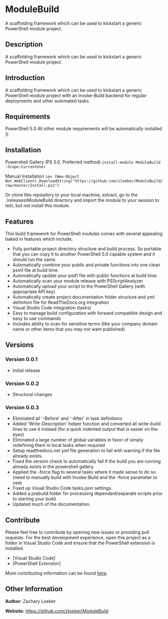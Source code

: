 # ModuleBuild

A scaffolding framework which can be used to kickstart a generic PowerShell module project.

## Description

A scaffolding framework which can be used to kickstart a generic PowerShell module project.

## Introduction
A scaffolding framework which can be used to kickstart a generic PowerShell module project with an Invoke-Build backend for regular deployments and other automated tasks.

## Requirements
PowerShell 5.0
All other module requirements will be automatically installed ()

## Installation

Powershell Gallery (PS 5.0, Preferred method)
`install-module ModuleBuild -Scope:CurrentUser`

Manual Installation
`iex (New-Object Net.WebClient).DownloadString("https://github.com/zloeber/ModuleBuild/raw/master/Install.ps1")`

Or clone this repository to your local machine, extract, go to the .\releases\ModuleBuild directory
and import the module to your session to test, but not install this module.

## Features
This build framework for PowerShell modules comes with several appealing baked in features which include;
- Fully portable project directory structure and build process. So portable that you can copy it to another PowerShell 5.0 capable system and it should run the same.
- Automatically combine your public and private functions into one clean psm1 file at build time.
- Automatically update your psd1 file with public functions at build time.
- Automatically scan your module release with PSScriptAnalyzer
- Automatically upload your script to the PowerShell Gallery (with appropriate API key)
- Automatically create project documentation folder structure and yml definition file for ReadTheDocs.org integration
- Visual Studio Code integration (tasks)
- Easy to manage build configuration with forward compatible design and easy to use commands
- Includes ability to scan for sensitive terms (like your company domain name or other items that you may not want published)

## Versions

### Version 0.0.1
- Initial release

### Version 0.0.2
- Structural changes

### Version 0.0.3
- Eliminated all '-Before' and '-After' in task definitions
- Added 'Write-Description' helper function and converted all write-build lines to use it instead (for a quick indented output that is easier on the eyes)
- Eliminated a large number of global variables in favor of simply redefining them in local tasks when required
- Setup readthedocs.net yml file generation to fail with warning if the file already exists.
- Fixed the version check to automatically fail if the build you are running already exists in the powershell gallery.
- Applied the -force flag to several tasks where it made sense to do so (need to manually build with Invoke-Build and the -force parameter to use)
- Fixed up Visual Studio Code tasks.json settings
- Added a prebuild folder for processing dependant/separate scripts prior to starting your build
- Updated much of the documentation.

## Contribute

Please feel free to contribute by opening new issues or providing pull requests.
For the best development experience, open this project as a folder in Visual
Studio Code and ensure that the PowerShell extension is installed.

* [Visual Studio Code]
* [PowerShell Extension]

More contributing information can be found [here](https://github.com/zloeber/ModuleBuild/blob/master/docs/Contributing.md).

## Other Information

**Author:** Zachary Loeber

**Website:** https://github.com/zloeber/ModuleBuild
